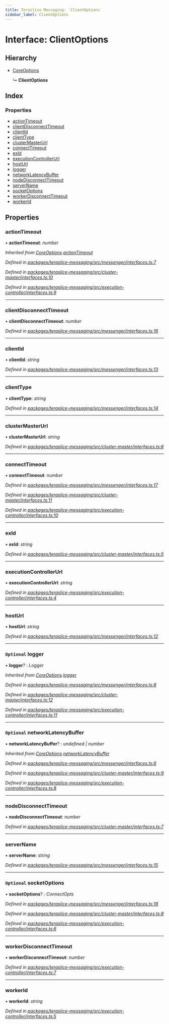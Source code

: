 ```yaml
---
title: Teraslice Messaging: `ClientOptions`
sidebar_label: ClientOptions
---
```


# Interface: ClientOptions

## Hierarchy

* [CoreOptions](coreoptions.md)

  ↳ **ClientOptions**

## Index

### Properties

* [actionTimeout](clientoptions.md#actiontimeout)
* [clientDisconnectTimeout](clientoptions.md#clientdisconnecttimeout)
* [clientId](clientoptions.md#clientid)
* [clientType](clientoptions.md#clienttype)
* [clusterMasterUrl](clientoptions.md#clustermasterurl)
* [connectTimeout](clientoptions.md#connecttimeout)
* [exId](clientoptions.md#exid)
* [executionControllerUrl](clientoptions.md#executioncontrollerurl)
* [hostUrl](clientoptions.md#hosturl)
* [logger](clientoptions.md#optional-logger)
* [networkLatencyBuffer](clientoptions.md#optional-networklatencybuffer)
* [nodeDisconnectTimeout](clientoptions.md#nodedisconnecttimeout)
* [serverName](clientoptions.md#servername)
* [socketOptions](clientoptions.md#optional-socketoptions)
* [workerDisconnectTimeout](clientoptions.md#workerdisconnecttimeout)
* [workerId](clientoptions.md#workerid)

## Properties

###  actionTimeout

• **actionTimeout**: *number*

*Inherited from [CoreOptions](coreoptions.md).[actionTimeout](coreoptions.md#actiontimeout)*

*Defined in [packages/teraslice-messaging/src/messenger/interfaces.ts:7](https://github.com/terascope/teraslice/blob/b843209f9/packages/teraslice-messaging/src/messenger/interfaces.ts#L7)*

*Defined in [packages/teraslice-messaging/src/cluster-master/interfaces.ts:10](https://github.com/terascope/teraslice/blob/b843209f9/packages/teraslice-messaging/src/cluster-master/interfaces.ts#L10)*

*Defined in [packages/teraslice-messaging/src/execution-controller/interfaces.ts:9](https://github.com/terascope/teraslice/blob/b843209f9/packages/teraslice-messaging/src/execution-controller/interfaces.ts#L9)*

___

###  clientDisconnectTimeout

• **clientDisconnectTimeout**: *number*

*Defined in [packages/teraslice-messaging/src/messenger/interfaces.ts:16](https://github.com/terascope/teraslice/blob/b843209f9/packages/teraslice-messaging/src/messenger/interfaces.ts#L16)*

___

###  clientId

• **clientId**: *string*

*Defined in [packages/teraslice-messaging/src/messenger/interfaces.ts:13](https://github.com/terascope/teraslice/blob/b843209f9/packages/teraslice-messaging/src/messenger/interfaces.ts#L13)*

___

###  clientType

• **clientType**: *string*

*Defined in [packages/teraslice-messaging/src/messenger/interfaces.ts:14](https://github.com/terascope/teraslice/blob/b843209f9/packages/teraslice-messaging/src/messenger/interfaces.ts#L14)*

___

###  clusterMasterUrl

• **clusterMasterUrl**: *string*

*Defined in [packages/teraslice-messaging/src/cluster-master/interfaces.ts:6](https://github.com/terascope/teraslice/blob/b843209f9/packages/teraslice-messaging/src/cluster-master/interfaces.ts#L6)*

___

###  connectTimeout

• **connectTimeout**: *number*

*Defined in [packages/teraslice-messaging/src/messenger/interfaces.ts:17](https://github.com/terascope/teraslice/blob/b843209f9/packages/teraslice-messaging/src/messenger/interfaces.ts#L17)*

*Defined in [packages/teraslice-messaging/src/cluster-master/interfaces.ts:11](https://github.com/terascope/teraslice/blob/b843209f9/packages/teraslice-messaging/src/cluster-master/interfaces.ts#L11)*

*Defined in [packages/teraslice-messaging/src/execution-controller/interfaces.ts:10](https://github.com/terascope/teraslice/blob/b843209f9/packages/teraslice-messaging/src/execution-controller/interfaces.ts#L10)*

___

###  exId

• **exId**: *string*

*Defined in [packages/teraslice-messaging/src/cluster-master/interfaces.ts:5](https://github.com/terascope/teraslice/blob/b843209f9/packages/teraslice-messaging/src/cluster-master/interfaces.ts#L5)*

___

###  executionControllerUrl

• **executionControllerUrl**: *string*

*Defined in [packages/teraslice-messaging/src/execution-controller/interfaces.ts:4](https://github.com/terascope/teraslice/blob/b843209f9/packages/teraslice-messaging/src/execution-controller/interfaces.ts#L4)*

___

###  hostUrl

• **hostUrl**: *string*

*Defined in [packages/teraslice-messaging/src/messenger/interfaces.ts:12](https://github.com/terascope/teraslice/blob/b843209f9/packages/teraslice-messaging/src/messenger/interfaces.ts#L12)*

___

### `Optional` logger

• **logger**? : *Logger*

*Inherited from [CoreOptions](coreoptions.md).[logger](coreoptions.md#optional-logger)*

*Defined in [packages/teraslice-messaging/src/messenger/interfaces.ts:8](https://github.com/terascope/teraslice/blob/b843209f9/packages/teraslice-messaging/src/messenger/interfaces.ts#L8)*

*Defined in [packages/teraslice-messaging/src/cluster-master/interfaces.ts:12](https://github.com/terascope/teraslice/blob/b843209f9/packages/teraslice-messaging/src/cluster-master/interfaces.ts#L12)*

*Defined in [packages/teraslice-messaging/src/execution-controller/interfaces.ts:11](https://github.com/terascope/teraslice/blob/b843209f9/packages/teraslice-messaging/src/execution-controller/interfaces.ts#L11)*

___

### `Optional` networkLatencyBuffer

• **networkLatencyBuffer**? : *undefined | number*

*Inherited from [CoreOptions](coreoptions.md).[networkLatencyBuffer](coreoptions.md#optional-networklatencybuffer)*

*Defined in [packages/teraslice-messaging/src/messenger/interfaces.ts:6](https://github.com/terascope/teraslice/blob/b843209f9/packages/teraslice-messaging/src/messenger/interfaces.ts#L6)*

*Defined in [packages/teraslice-messaging/src/cluster-master/interfaces.ts:9](https://github.com/terascope/teraslice/blob/b843209f9/packages/teraslice-messaging/src/cluster-master/interfaces.ts#L9)*

*Defined in [packages/teraslice-messaging/src/execution-controller/interfaces.ts:8](https://github.com/terascope/teraslice/blob/b843209f9/packages/teraslice-messaging/src/execution-controller/interfaces.ts#L8)*

___

###  nodeDisconnectTimeout

• **nodeDisconnectTimeout**: *number*

*Defined in [packages/teraslice-messaging/src/cluster-master/interfaces.ts:7](https://github.com/terascope/teraslice/blob/b843209f9/packages/teraslice-messaging/src/cluster-master/interfaces.ts#L7)*

___

###  serverName

• **serverName**: *string*

*Defined in [packages/teraslice-messaging/src/messenger/interfaces.ts:15](https://github.com/terascope/teraslice/blob/b843209f9/packages/teraslice-messaging/src/messenger/interfaces.ts#L15)*

___

### `Optional` socketOptions

• **socketOptions**? : *ConnectOpts*

*Defined in [packages/teraslice-messaging/src/messenger/interfaces.ts:18](https://github.com/terascope/teraslice/blob/b843209f9/packages/teraslice-messaging/src/messenger/interfaces.ts#L18)*

*Defined in [packages/teraslice-messaging/src/cluster-master/interfaces.ts:8](https://github.com/terascope/teraslice/blob/b843209f9/packages/teraslice-messaging/src/cluster-master/interfaces.ts#L8)*

*Defined in [packages/teraslice-messaging/src/execution-controller/interfaces.ts:6](https://github.com/terascope/teraslice/blob/b843209f9/packages/teraslice-messaging/src/execution-controller/interfaces.ts#L6)*

___

###  workerDisconnectTimeout

• **workerDisconnectTimeout**: *number*

*Defined in [packages/teraslice-messaging/src/execution-controller/interfaces.ts:7](https://github.com/terascope/teraslice/blob/b843209f9/packages/teraslice-messaging/src/execution-controller/interfaces.ts#L7)*

___

###  workerId

• **workerId**: *string*

*Defined in [packages/teraslice-messaging/src/execution-controller/interfaces.ts:5](https://github.com/terascope/teraslice/blob/b843209f9/packages/teraslice-messaging/src/execution-controller/interfaces.ts#L5)*

